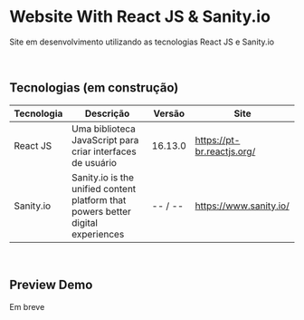# Website With React JS & Sanity.io

Site em desenvolvimento utilizando as tecnologias React JS e Sanity.io

<br>

## Tecnologias (em construção)

Tecnologia | Descrição | Versão | Site
------------ | ------------- | ------------ | ------------
React JS | Uma biblioteca JavaScript para criar interfaces de usuário | 16.13.0 | https://pt-br.reactjs.org/
Sanity.io| Sanity.io is the unified content platform that powers better digital experiences | -- / -- | https://www.sanity.io/

<br>

## Preview Demo

Em breve


##

<br>

